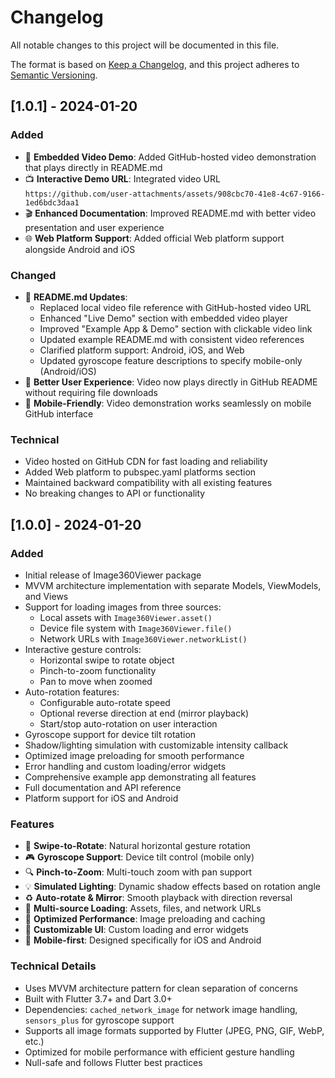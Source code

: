 # Changelog

All notable changes to this project will be documented in this file.

The format is based on [Keep a Changelog](https://keepachangelog.com/en/1.0.0/),
and this project adheres to [Semantic Versioning](https://semver.org/spec/v2.0.0.html).

## [1.0.1] - 2024-01-20

### Added
- 🎥 **Embedded Video Demo**: Added GitHub-hosted video demonstration that plays directly in README.md
- 📺 **Interactive Demo URL**: Integrated video URL `https://github.com/user-attachments/assets/908cbc70-41e8-4c67-9166-1ed6bdc3daa1`
- 🎬 **Enhanced Documentation**: Improved README.md with better video presentation and user experience
- 🌐 **Web Platform Support**: Added official Web platform support alongside Android and iOS

### Changed
- 📖 **README.md Updates**: 
  - Replaced local video file reference with GitHub-hosted video URL
  - Enhanced "Live Demo" section with embedded video player
  - Improved "Example App & Demo" section with clickable video link
  - Updated example README.md with consistent video references
  - Clarified platform support: Android, iOS, and Web
  - Updated gyroscope feature descriptions to specify mobile-only (Android/iOS)
- 🔗 **Better User Experience**: Video now plays directly in GitHub README without requiring file downloads
- 📱 **Mobile-Friendly**: Video demonstration works seamlessly on mobile GitHub interface

### Technical
- Video hosted on GitHub CDN for fast loading and reliability
- Added Web platform to pubspec.yaml platforms section
- Maintained backward compatibility with all existing features
- No breaking changes to API or functionality

## [1.0.0] - 2024-01-20

### Added
- Initial release of Image360Viewer package
- MVVM architecture implementation with separate Models, ViewModels, and Views
- Support for loading images from three sources:
  - Local assets with `Image360Viewer.asset()`
  - Device file system with `Image360Viewer.file()`
  - Network URLs with `Image360Viewer.networkList()`
- Interactive gesture controls:
  - Horizontal swipe to rotate object
  - Pinch-to-zoom functionality
  - Pan to move when zoomed
- Auto-rotation features:
  - Configurable auto-rotate speed
  - Optional reverse direction at end (mirror playback)
  - Start/stop auto-rotation on user interaction
- Gyroscope support for device tilt rotation
- Shadow/lighting simulation with customizable intensity callback
- Optimized image preloading for smooth performance
- Error handling and custom loading/error widgets
- Comprehensive example app demonstrating all features
- Full documentation and API reference
- Platform support for iOS and Android

### Features
- 🔄 **Swipe-to-Rotate**: Natural horizontal gesture rotation
- 🎮 **Gyroscope Support**: Device tilt control (mobile only)
- 🔍 **Pinch-to-Zoom**: Multi-touch zoom with pan support
- 💡 **Simulated Lighting**: Dynamic shadow effects based on rotation angle
- ♻️ **Auto-rotate & Mirror**: Smooth playback with direction reversal
- 📂 **Multi-source Loading**: Assets, files, and network URLs
- 🚀 **Optimized Performance**: Image preloading and caching
- 🎨 **Customizable UI**: Custom loading and error widgets
- 📱 **Mobile-first**: Designed specifically for iOS and Android

### Technical Details
- Uses MVVM architecture pattern for clean separation of concerns
- Built with Flutter 3.7+ and Dart 3.0+
- Dependencies: `cached_network_image` for network image handling, `sensors_plus` for gyroscope support
- Supports all image formats supported by Flutter (JPEG, PNG, GIF, WebP, etc.)
- Optimized for mobile performance with efficient gesture handling
- Null-safe and follows Flutter best practices 